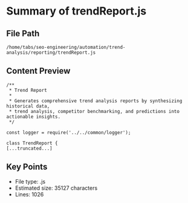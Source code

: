 # Summary of trendReport.js
  
## File Path
`/home/tabs/seo-engineering/automation/trend-analysis/reporting/trendReport.js`

## Content Preview
```
/**
 * Trend Report
 * 
 * Generates comprehensive trend analysis reports by synthesizing historical data,
 * trend analysis, competitor benchmarking, and predictions into actionable insights.
 */

const logger = require('../../common/logger');

class TrendReport {
[...truncated...]
```

## Key Points
- File type: .js
- Estimated size: 35127 characters
- Lines: 1026
